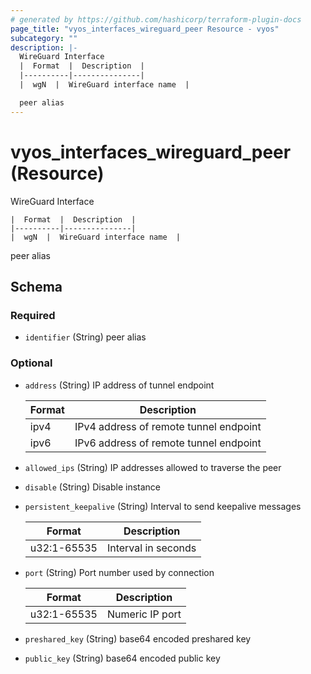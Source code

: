 ```yaml
---
# generated by https://github.com/hashicorp/terraform-plugin-docs
page_title: "vyos_interfaces_wireguard_peer Resource - vyos"
subcategory: ""
description: |-
  WireGuard Interface
  |  Format  |  Description  |
  |----------|---------------|
  |  wgN  |  WireGuard interface name  |

  peer alias
---
```


# vyos_interfaces_wireguard_peer (Resource)

WireGuard Interface

    |  Format  |  Description  |
    |----------|---------------|
    |  wgN  |  WireGuard interface name  |

peer alias



<!-- schema generated by tfplugindocs -->
## Schema

### Required

- `identifier` (String) peer alias

### Optional

- `address` (String) IP address of tunnel endpoint

    |  Format  |  Description  |
    |----------|---------------|
    |  ipv4  |  IPv4 address of remote tunnel endpoint  |
    |  ipv6  |  IPv6 address of remote tunnel endpoint  |
- `allowed_ips` (String) IP addresses allowed to traverse the peer
- `disable` (String) Disable instance
- `persistent_keepalive` (String) Interval to send keepalive messages

    |  Format  |  Description  |
    |----------|---------------|
    |  u32:1-65535  |  Interval in seconds  |
- `port` (String) Port number used by connection

    |  Format  |  Description  |
    |----------|---------------|
    |  u32:1-65535  |  Numeric IP port  |
- `preshared_key` (String) base64 encoded preshared key
- `public_key` (String) base64 encoded public key
